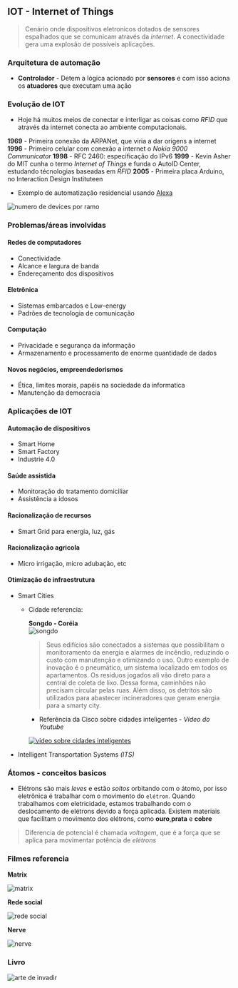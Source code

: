 ## IOT - Internet of Things

> Cenário onde dispositivos eletronicos dotados de sensores espalhados que se comunicam através da _internet_. A conectividade gera uma explosão de possíveis aplicações. 

### Arquitetura de automação

- **Controlador** - Detem a lógica acionado por **sensores** e com isso aciona os **atuadores** que executam uma ação

### Evolução de IOT

-   Hoje há muitos meios de conectar e interligar as coisas como _RFID_ que através da internet conecta ao ambiente computacionais. 

**1969** - Primeira conexão da ARPANet, que viria a dar origens a internet
**1996** - Primeiro celular com conexão a internet o _Nokia 9000 Communicator_
**1998** - RFC 2460: especificação do IPv6
**1999** - Kevin Asher do MIT cunha o termo _Internet of Things_ e funda o AutoID Center, estudando técnologias baseadas em _RFID_
**2005** - Primeira placa Arduino, no Interaction Design Instituteen

-   Exemplo de automatização residencial usando [Alexa](https://www.youtube.com/watch?v=FDs40rfcVsU)   

![numero de devices por ramo](https://2oqz471sa19h3vbwa53m33yj-wpengine.netdna-ssl.com/wp-content/uploads/2014/12/iot1.jpg)

### Problemas/áreas involvidas

#### Redes de computadores

- Conectividade
- Alcance e largura de banda
- Endereçamento dos dispositivos

#### Eletrônica

- Sistemas embarcados e Low-energy
- Padrões de tecnologia de comunicação

#### Computação

- Privacidade e segurança da informação
- Armazenamento e processamento de enorme quantidade de dados

#### Novos negócios, empreendedorismos

- Ética, limites morais, papéis na sociedade da informatica
- Manutenção da democracia

### Aplicações de IOT

#### Automação de dispositivos

- Smart Home
- Smart Factory
- Industrie 4.0

#### Saúde assistida

- Monitoração do tratamento domiciliar
- Assistência a idosos

#### Racionalização de recursos

- Smart Grid para energia, luz, gás

#### Racionalização agricola

- Micro irrigação, micro adubação, etc

#### Otimização de infraestrutura

- Smart Cities

    -   Cidade referencia: 

        **Songdo - Coréia** <br>
        ![songdo](https://imagens-revista-pro.vivadecora.com.br/uploads/2018/08/Cidades-inteligentes-Songdo-Coreia-do-Sul.jpg)
        > Seus edifícios são conectados a sistemas que possibilitam o monitoramento da energia e alarmes de incêndio, reduzindo o custo com manutenção e otimizando o uso.
        Outro exemplo de inovação é o pneumático, um sistema localizado em todos os apartamentos. Os resíduos jogados ali vão direto para a central de coleta de lixo.
        Dessa forma, caminhões não precisam circular pelas ruas. Além disso, os detritos são utilizados para abastecer incineradores que geram energia para a smarty city.

        - Referência da Cisco sobre cidades inteligentes - _Vídeo do Youtube_

        [![video sobre cidades inteligentes](https://img.youtube.com/vi/NEM1APFzX04/0.jpg)](https://www.youtube.com/embed/NEM1APFzX04)

- Intelligent Transportation Systems _(ITS)_

### Átomos - conceitos basicos

- Elétrons são mais _leves_ e estão _soltos_ orbitando com o átomo, por isso eletrônica é trabalhar com o movimento do `elétron`. 
Quando trabalhamos com eletricidade, estamos trabalhando com o deslocamento de elétrons devido a força aplicada.
Existem materiais que facilitam o movimento dos elétrons, como **ouro**,**prata** e **cobre**

> Diferencia de potencial é chamada _voltagem_, que é a força que se aplica para movimentar potência de _elétrons_

### Filmes referencia

**Matrix**

![matrix](https://i1.wp.com/hackersec.com/wp-content/uploads/2016/02/matrix07.jpg?w=495&ssl=1)

**Rede social**

![rede social](https://i2.wp.com/hackersec.com/wp-content/uploads/2017/09/aredesocial-filme.jpg?resize=768%2C432&ssl=1)

**Nerve**

![nerve](https://i0.wp.com/hackersec.com/wp-content/uploads/2016/12/nerve-filme-hacker.jpg?w=700&ssl=1)

### Livro

![arte de invadir](https://images.livrariasaraiva.com.br/imagemnet/imagem.aspx/?pro_id=182835&qld=90&l=430&a=-1)
